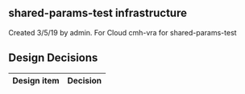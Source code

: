 ## shared-params-test infrastructure

Created 3/5/19 by admin. For Cloud cmh-vra for shared-params-test


## Design Decisions
| Design item                | Decision|
| :----------------------------------- | :--------------------------------------------------------------------------------|
